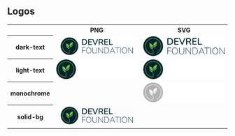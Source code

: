 
## Logos

<table>
    <tr>
        <th></th>
        <th colspan="1">PNG</th>
        <th colspan="1">SVG</th>
    </tr>
    <tr>
        <th>dark-text</th>
        <td><img src="./logo-dark-text.png" width="200"/></td>
        <td><img src="./logo-dark-text.svg" width="200"/></td>
    </tr>
    <tr>
        <th>light-text</th>
        <td><img src="./logo-light-text.png" width="200"/></td>
        <td><img src="./logo-light-text.svg" width="200"/></td>
    </tr>
    <tr>
        <th>monochrome</th>
        <td></td>
        <td><img src="./logo-gray.png" width="200"/></td>
    </tr>
    <tr>
        <th>solid-bg</th>
        <td><img src="./logo-dark-text-light-bg.png" width="200"/></td>
        <td></td>
    </tr>
</table>